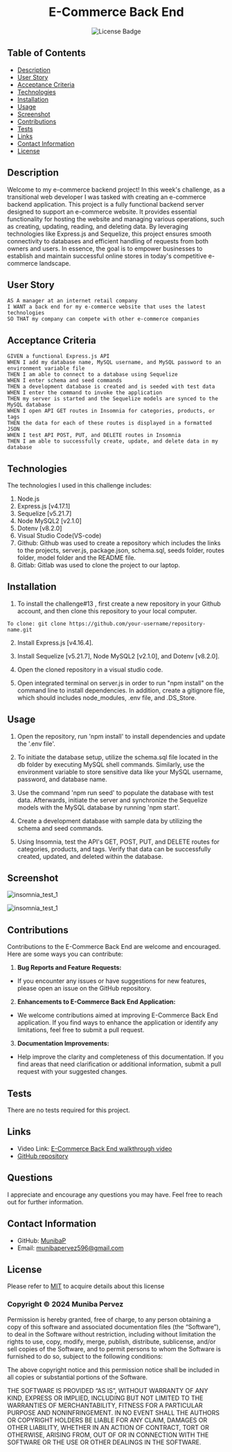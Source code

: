<div align ="center">

# E-Commerce Back End

![License Badge](https://shields.io/badge/license-MIT-blue)
</div>

## Table of Contents
- [Description](#description)
- [User Story](#user-story)
- [Acceptance Criteria](#acceptance-criteria)
- [Technologies](#technologies)
- [Installation](#installation)
- [Usage](#usage)
- [Screenshot](#screenshot)
- [Contributions](#contributions)
- [Tests](#tests)
- [Links](#links)
- [Contact Information](#contact-information)
- [License](#license)

## Description
Welcome to my e-commerce backend project! In this week's challenge, as a transitional web developer I was tasked with creating an e-commerce backend application. This project is a fully functional backend server designed to support an e-commerce website. It provides essential functionality for hosting the website and managing various operations, such as creating, updating, reading, and deleting data. By leveraging technologies like Express.js and Sequelize, this project ensures smooth connectivity to databases and efficient handling of requests from both owners and users. In essence, the goal is to empower businesses to establish and maintain successful online stores in today's competitive e-commerce landscape.

## User Story
```
AS A manager at an internet retail company
I WANT a back end for my e-commerce website that uses the latest technologies
SO THAT my company can compete with other e-commerce companies
```

## Acceptance Criteria
```
GIVEN a functional Express.js API
WHEN I add my database name, MySQL username, and MySQL password to an environment variable file
THEN I am able to connect to a database using Sequelize
WHEN I enter schema and seed commands
THEN a development database is created and is seeded with test data
WHEN I enter the command to invoke the application
THEN my server is started and the Sequelize models are synced to the MySQL database
WHEN I open API GET routes in Insomnia for categories, products, or tags
THEN the data for each of these routes is displayed in a formatted JSON
WHEN I test API POST, PUT, and DELETE routes in Insomnia
THEN I am able to successfully create, update, and delete data in my database
```

## Technologies
The technologies I used in this challenge includes:

1. Node.js
2. Express.js [v4.17.1]
3. Sequelize [v5.21.7]
4. Node MySQL2 [v2.1.0]
5. Dotenv [v8.2.0]
4. Visual Studio Code(VS-code)
5. Github: Github was used to create a repository which includes the links to the projects, server.js, package.json, schema.sql, seeds folder, routes folder, model folder and the README file.
6. Gitlab: Gitlab was used to clone the project to our laptop.

## Installation
1. To install the challenge#13 , first create a new repository in your Github account, and then clone this repository to your local computer. 
```
To clone: git clone https://github.com/your-username/repository-name.git   
```           
2. Install Express.js [v4.16.4].

3. Install Sequelize [v5.21.7], Node MySQL2 [v2.1.0], and Dotenv [v8.2.0].

4. Open the cloned repository in a visual studio code.
 
5. Open integrated terminal on server.js in order to run "npm install" on the command line to install dependencies. In addition, create a gitignore file, which should includes node_modules, .env file, and .DS_Store.   

## Usage
1. Open the repository, run 'npm install' to install dependencies and update the '.env file'.

2. To initiate the database setup, utilize the schema.sql file located in the db folder by executing MySQL shell commands. Similarly, use the environment variable to store sensitive data like your MySQL username, password, and database name. 

3. Use the command 'npm run seed' to populate the database with test data. Afterwards, initiate the server and synchronize the Sequelize models with the MySQL database by running 'npm start'.

4. Create a development database with sample data by utilizing the schema and seed commands.

5. Using Insomnia, test the API's GET, POST, PUT, and DELETE routes for categories, products, and tags. Verify that data can be successfully created, updated, and deleted within the database.

## Screenshot
![insomnia_test_1](/Assets/insomnia_test_1.png)

![insomnia_test_1](/Assets/insomnia_test_2.png)


## Contributions
Contributions to the E-Commerce Back End are welcome and encouraged. Here are some ways you can contribute:

1. **Bug Reports and Feature Requests:**
  - If you encounter any issues or have suggestions for new features, please open an issue on the GitHub repository.
    
2. **Enhancements to E-Commerce Back End Application:**
  -  We welcome contributions aimed at improving E-Commerce Back End application. If you find ways to enhance the application or identify any limitations, feel free to submit a pull request.

3. **Documentation Improvements:**
  - Help improve the clarity and completeness of this documentation. If you find areas that need clarification or additional information, submit a pull request with your suggested changes.     

## Tests
There are no tests required for this project.

## Links
- Video Link: [E-Commerce Back End walkthrough video](https://drive.google.com/file/d/1oVXdE9FimQ4XCNSwK1eQTTGJUnQO5r71/view?usp=sharing)
- [GitHub repository](https://github.com/MunibaP/E-Commerce_Back_End.git)
  
## Questions
I appreciate and encourage any questions you may have. Feel free to reach out for further information.
  
## Contact Information
- GitHub: [MunibaP](https://github.com/MunibaP)
- Email: munibapervez596@gmail.com

## License
Please refer to [MIT]() to acquire details about this license 

### Copyright © 2024 Muniba Pervez

Permission is hereby granted, free of charge, to any person obtaining a copy of this software and associated documentation files (the “Software”), to deal in the Software without restriction, including without limitation the rights to use, copy, modify, merge, publish, distribute, sublicense, and/or sell copies of the Software, and to permit persons to whom the Software is furnished to do so, subject to the following conditions:

The above copyright notice and this permission notice shall be included in all copies or substantial portions of the Software.

THE SOFTWARE IS PROVIDED “AS IS”, WITHOUT WARRANTY OF ANY KIND, EXPRESS OR IMPLIED, INCLUDING BUT NOT LIMITED TO THE WARRANTIES OF MERCHANTABILITY, FITNESS FOR A PARTICULAR PURPOSE AND NONINFRINGEMENT. IN NO EVENT SHALL THE AUTHORS OR COPYRIGHT HOLDERS BE LIABLE FOR ANY CLAIM, DAMAGES OR OTHER LIABILITY, WHETHER IN AN ACTION OF CONTRACT, TORT OR OTHERWISE, ARISING FROM, OUT OF OR IN CONNECTION WITH THE SOFTWARE OR THE USE OR OTHER DEALINGS IN THE SOFTWARE.
